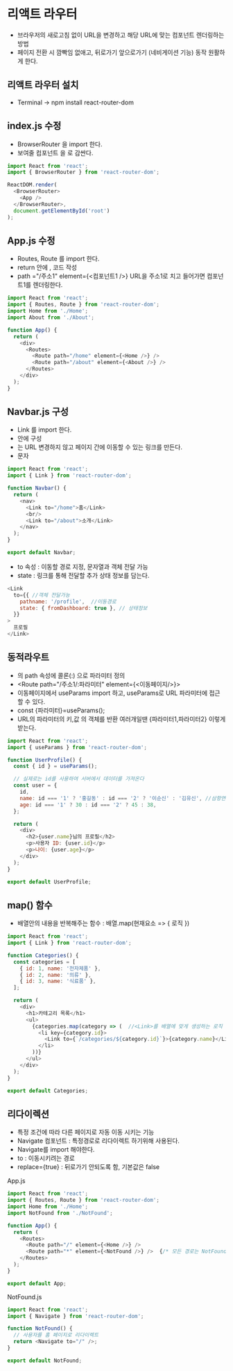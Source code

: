 # 리액트 라우터

- 브라우저의 새로고침 없이 URL을 변경하고 해당 URL에 맞는 컴포넌트 렌더링하는 방법
- 페이지 전환 시 깜빡임 없애고, 뒤로가기 앞으로가기 (네비게이션 기능) 동작 원활하게 한다.

## 리액트 라우터 설치
- Terminal -> npm install react-router-dom

## index.js 수정

- BrowserRouter 을 import 한다.
- 보여줄 컴포넌트 <App />을 <BrowserRouter> 로 감싼다.

```js
import React from 'react';
import { BrowserRouter } from 'react-router-dom';

ReactDOM.render(
  <BrowserRouter> 
    <App />
  </BrowserRouter>,
  document.getElementById('root')
);
```

## App.js 수정
- Routes, Route 를 import 한다.
- return 안에 <Routes>, <Route> 코드 작성
- path ="/주소1"  element={<컴포넌트1 />}  URL을 주소1로 치고 들어가면 컴포넌트1를 렌더링한다.

```js
import React from 'react';
import { Routes, Route } from 'react-router-dom';
import Home from './Home';
import About from './About';

function App() {
  return (
    <div>
      <Routes>
        <Route path="/home" element={<Home />} />
        <Route path="/about" element={<About />} />
      </Routes>
    </div>
  );
}
```

## Navbar.js 구성

- Link 를 import 한다.
- <nav> 안에 <Link> 구성
- <Link> 는 URL 변경하지 않고 페이지 간에 이동할 수 있는 링크를 만든다. 
- <Link to ="/경로">문자</Link>

```js
import React from 'react';
import { Link } from 'react-router-dom';

function Navbar() {
  return (
    <nav>
      <Link to="/home">홈</Link>
      <br/>
      <Link to="/about">소개</Link>
    </nav>
  );
}

export default Navbar;
```
- to 속성 : 이동할 경로 지정, 문자열과 객체 전달 가능
- state : 링크를 통해 전달할 추가 상태 정보를 담는다.

```js
<Link
  to={{ //객체 전달가능
    pathname: '/profile',  //이동경로
    state: { fromDashboard: true }, // 상태정보
  }}
>
  프로필
</Link>
```

## 동적라우트

- <Route> 의 path 속성에 콜론(:) 으로 파라미터 정의
- <Route path="/주소1/:파라미터" element={<이동페이지/>}>
- 이동페이지에서 useParams import 하고, useParams로 URL 파라미터에 접근할 수 있다. 
- const {파라미터}=useParams(); 
- URL의 파라미터의 키,값 의 객체를 반환 여러개일땐 {파라미터1,파라미터2} 이렇게 받는다.

```js
import React from 'react';
import { useParams } from 'react-router-dom';

function UserProfile() {
  const { id } = useParams(); 

  // 실제로는 id를 사용하여 서버에서 데이터를 가져온다
  const user = {
    id,
    name: id === '1' ? '홍길동' : id === '2' ? '이순신' : '김유신', //삼항연산자 -> id에 따라 다르게 결과 도출
    age: id === '1' ? 30 : id === '2' ? 45 : 38, 
  };

  return (
    <div>
      <h2>{user.name}님의 프로필</h2>
      <p>사용자 ID: {user.id}</p>
      <p>나이: {user.age}</p>
    </div>
  );
}

export default UserProfile;
```
## map() 함수
- 배열안의 내용을 반복해주는 함수 : 배열.map(현재요소 => { 로직 })

```js
import React from 'react';
import { Link } from 'react-router-dom';

function Categories() {
  const categories = [
    { id: 1, name: '전자제품' },
    { id: 2, name: '의류' },
    { id: 3, name: '식료품' },
  ];

  return (
    <div>
      <h1>카테고리 목록</h1>
      <ul>
        {categories.map(category => (  //<Link>를 배열에 맞게 생성하는 로직
          <li key={category.id}>
            <Link to={`/categories/${category.id}`}>{category.name}</Link> 
          </li>
        ))}
      </ul>
    </div>
  );
}

export default Categories;
```

## 리다이렉션

- 특정 조건에 따라 다른 페이지로 자동 이동 시키는 기능
- Navigate 컴포넌트 : 특정경로로 리다이렉트 하기위해 사용된다.
- Navigate를 import 해야한다.
- to : 이동시키려는 경로 
- replace={true} : 뒤로가기 안되도록 함, 기본값은 false

App.js
```js
import React from 'react';
import { Routes, Route } from 'react-router-dom';
import Home from './Home';
import NotFound from './NotFound';

function App() {
  return (
    <Routes>
      <Route path="/" element={<Home />} />
      <Route path="*" element={<NotFound />} />  {/* 모든 경로는 NotFound로 이동해라 */}
    </Routes>
  );
}

export default App;
```

NotFound.js
```js
import React from 'react';
import { Navigate } from 'react-router-dom';

function NotFound() {
  // 사용자를 홈 페이지로 리다이렉트
  return <Navigate to="/" />;
}

export default NotFound;
```